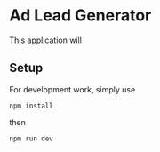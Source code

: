 # Ad Lead Generator
This application will 

## Setup
For development work, simply use 

```npm install```

then

```npm run dev```

